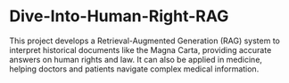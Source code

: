# Dive-Into-Human-Right-RAG
This project develops a Retrieval-Augmented Generation (RAG) system to interpret historical documents like the Magna Carta, providing accurate answers on human rights and law. It can also be applied in medicine, helping doctors and patients navigate complex medical information.
